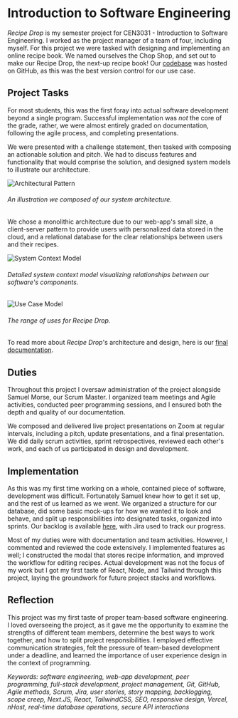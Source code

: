# Introduction to Software Engineering
*Recipe Drop* is my semester project for CEN3031 - Introduction to Software Engineering. I worked as the project manager of a team of four, including myself. For this project we were tasked with designing and implementing an online recipe book. We named ourselves the Chop Shop, and set out to make our Recipe Drop, the next-up recipe book! Our [codebase](https://www.github.com/cen3031-chop-shop/recipe-drop) was hosted on GitHub, as this was the best version control for our use case.

## Project Tasks
For most students, this was the first foray into actual software development beyond a single program. Successful implementation was *not* the core of the grade, rather, we were almost entirely graded on documentation, following the agile process, and completing presentations. 

We were presented with a challenge statement, then tasked with composing an actionable solution and pitch. We had to discuss features and functionality that would comprise the solution, and designed system models to illustrate our architecture. 

![Architectural Pattern](images/pf/05-28-2024/architectural-pattern.webp)
###### An illustration we composed of our system architecture.

We chose a monolithic architecture due to our web-app's small size, a client-server pattern to provide users with personalized data stored in the cloud, and a relational database for the clear relationships between users and their recipes.

![System Context Model](images/pf/05-28-2024/system-context-model.webp)
###### Detailed system context model visualizing relationships between our software's components.

![Use Case Model](images/pf/05-28-2024/use-case-model.webp)
###### The range of uses for Recipe Drop.

To read more about *Recipe Drop*'s architecture and design, here is our [final documentation](https://drive.google.com/file/d/1Ohscthi8u2Ukv7uq9eaidySqs9uQD7sM/view?usp=sharing).

## Duties
Throughout this project I oversaw administration of the project alongside Samuel Morse, our Scrum Master. I organized team meetings and Agile activities, conducted peer programming sessions, and I ensured both the depth and quality of our documentation.

We composed and delivered live project presentations on Zoom at regular intervals, including a pitch, update presentations, and a final presentation. We did daily scrum activities, sprint retrospectives, reviewed each other's work, and each of us participated in design and development. 
## Implementation
As this was my first time working on a whole, contained piece of software, development was difficult. Fortunately Samuel knew how to get it set up, and the rest of us learned as we went. We organized a structure for our database, did some basic mock-ups for how we wanted it to look and behave, and split up  responsibilities into designated tasks, organized into sprints. Our backlog is available [here](https://drive.google.com/file/d/1GG_aM7VuZzESk4znYJ6ezWk0144kTKVt/view?usp=sharing), with Jira used to track our progress.

Most of my duties were with documentation and team activities. However, I commented and reviewed the code extensively. I implemented features as well; I constructed the modal that stores recipe information, and improved the workflow for editing recipes. Actual development was not the focus of my work but I got my first taste of React, Node, and Tailwind through this project, laying the groundwork for future project stacks and workflows. 

## Reflection
This project was my first taste of proper team-based software engineering. I loved overseeing the project, as it gave me the opportunity to examine the strengths of different team members, determine the best ways to work together, and how to split project responsibilities. I employed effective communication strategies, felt the pressure of team-based development under a deadline, and learned the importance of user experience design in the context of programming.

*Keywords: software engineering, web-app development, peer programming, full-stack development, project management, Git, GitHub, Agile methods, Scrum, Jira, user stories, story mapping, backlogging, scope creep, Next.JS, React, TailwindCSS, SEO, responsive design, Vercel, nHost, real-time database operations, secure API interactions*